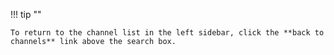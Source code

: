 !!! tip ""

    To return to the channel list in the left sidebar, click the **back to
    channels** link above the search box.
